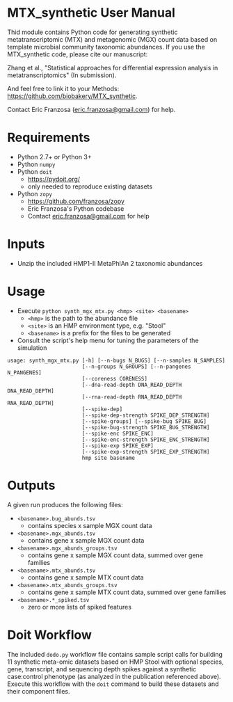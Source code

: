 # MTX_synthetic User Manual #

Thid module contains Python code for generating synthetic metatranscriptomic (MTX) and metagenomic (MGX) count data based on template microbial community taxonomic abundances. If you use the MTX_synthetic code, please cite our manuscript:

Zhang et al., "Statistical approaches for differential expression analysis in metatranscriptomics" (In submission).

And feel free to link it to your Methods: https://github.com/biobakery/MTX_synthetic.

Contact Eric Franzosa (eric.franzosa@gmail.com) for help.

# Requirements

- Python 2.7+ or Python 3+
- Python `numpy`
- Python `doit`
  - https://pydoit.org/
  - only needed to reproduce existing datasets
- Python `zopy` 
  - https://github.com/franzosa/zopy
  - Eric Franzosa's Python codebase
  - Contact eric.franzosa@gmail.com for help

# Inputs

- Unzip the included HMP1-II MetaPhlAn 2 taxonomic abundances

# Usage

- Execute `python synth_mgx_mtx.py <hmp> <site> <basename>`
  - `<hmp>` is the path to the abundance file
  - `<site>` is an HMP environment type, e.g. "Stool"
  - `<basename>` is a prefix for the files to be generated
- Consult the script's help menu for tuning the parameters of the simulation

```
usage: synth_mgx_mtx.py [-h] [--n-bugs N_BUGS] [--n-samples N_SAMPLES]
                        [--n-groups N_GROUPS] [--n-pangenes N_PANGENES]
                        [--coreness CORENESS]
                        [--dna-read-depth DNA_READ_DEPTH DNA_READ_DEPTH]
                        [--rna-read-depth RNA_READ_DEPTH RNA_READ_DEPTH]
                        [--spike-dep]
                        [--spike-dep-strength SPIKE_DEP_STRENGTH]
                        [--spike-groups] [--spike-bug SPIKE_BUG]
                        [--spike-bug-strength SPIKE_BUG_STRENGTH]
                        [--spike-enc SPIKE_ENC]
                        [--spike-enc-strength SPIKE_ENC_STRENGTH]
                        [--spike-exp SPIKE_EXP]
                        [--spike-exp-strength SPIKE_EXP_STRENGTH]
                        hmp site basename
```

# Outputs

A given run produces the following files:

- `<basename>.bug_abunds.tsv`
  - contains species x sample MGX count data
- `<basename>.mgx_abunds.tsv`
  - contains gene x sample MGX count data 
- `<basename>.mgx_abunds_groups.tsv`
  - contains gene x sample MGX count data, summed over gene families 
- `<basename>.mtx_abunds.tsv`
  - contains gene x sample MTX count data
- `<basename>.mtx_abunds_groups.tsv`
  - contains gene x sample MTX count data, summed over gene families
- `<basename>.*_spiked.tsv`
  - zero or more lists of spiked features

# Doit Workflow

The included `dodo.py` workflow file contains sample script calls for building 11 synthetic meta-omic datasets based on HMP Stool with optional species, gene, transcript, and sequencing depth spikes against a synthetic case:control phenotype (as analyzed in the publication referenced above). Execute this workflow with the `doit` command to build these datasets and their component files.